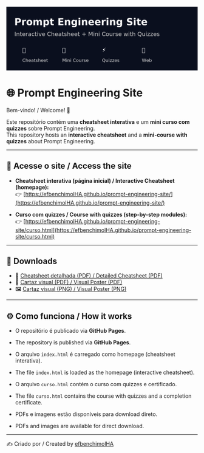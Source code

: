 ![Banner](./banner.png)
# 🌐 Prompt Engineering Site

Bem-vindo! / Welcome! 🚀  

Este repositório contém uma **cheatsheet interativa** e um **mini curso com quizzes** sobre Prompt Engineering.  
This repository hosts an **interactive cheatsheet** and a **mini-course with quizzes** about Prompt Engineering.  

---

## 📌 Acesse o site / Access the site

- **Cheatsheet interativa (página inicial) / Interactive Cheatsheet (homepage):**  
  👉 [https://efbenchimolHA.github.io/prompt-engineering-site/](https://efbenchimolHA.github.io/prompt-engineering-site/)

- **Curso com quizzes / Course with quizzes (step-by-step modules):**  
  👉 [https://efbenchimolHA.github.io/prompt-engineering-site/curso.html](https://efbenchimolHA.github.io/prompt-engineering-site/curso.html)

---

## 📄 Downloads

- 📘 [Cheatsheet detalhada (PDF) / Detailed Cheatsheet (PDF)](https://efbenchimolHA.github.io/prompt-engineering-site/cheatsheet_prompt_engineering.pdf)  
- 📑 [Cartaz visual (PDF) / Visual Poster (PDF)](https://efbenchimolHA.github.io/prompt-engineering-site/cheatsheet_prompt_engineering_poster.pdf)  
- 🖼️ [Cartaz visual (PNG) / Visual Poster (PNG)](https://efbenchimolHA.github.io/prompt-engineering-site/cheatsheet_prompt_engineering_poster.png)  

---

## ⚙️ Como funciona / How it works
- O repositório é publicado via **GitHub Pages**.  
- The repository is published via **GitHub Pages**.  

- O arquivo `index.html` é carregado como homepage (cheatsheet interativa).  
- The file `index.html` is loaded as the homepage (interactive cheatsheet).  

- O arquivo `curso.html` contém o curso com quizzes e certificado.  
- The file `curso.html` contains the course with quizzes and a completion certificate.  

- PDFs e imagens estão disponíveis para download direto.  
- PDFs and images are available for direct download.  

---

✍️ Criado por / Created by [efbenchimolHA](https://github.com/efbenchimolHA)
